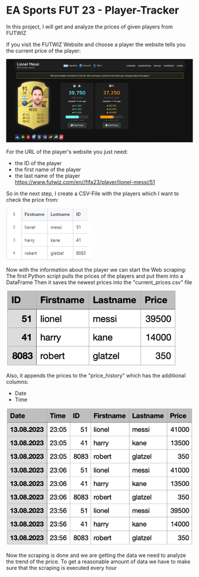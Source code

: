 # EA Sports FUT 23 - Player-Tracker
 In this project, I will get and analyze the prices of given players from FUTWIZ

If you visit the FUTWIZ Website and choose a player the website tells you the current price of the player:

![FUTWIZ Website](futwiz-messi-page.PNG "FUTWIZ")

For the URL of the player's website you just need:
- the ID of the player
- the first name of the player
- the last name of the player
https://www.futwiz.com/en//fifa23/player/lionel-messi/51

So in the next step, I create a CSV-File with the players which I want to check the price from:

![Player.csv](player-file.PNG "Player file")

Now with the information about the player we can start the Web scraping:
The first Python script pulls the prices of the players and put them into a DataFrame
Then it saves the newest prices into the "current_prices.csv" file

![current-prices-csv](current-prices.png "Player price")

Also, it appends the prices to the "price_history" which has the additional columns:
- Date
- Time

![prices-history-csv](prices-history.png "Player history")
  
Now the scraping is done and we are getting the data we need to analyze the trend of the price.
To get a reasonable amount of data we have to make sure that the scraping is executed every hour


